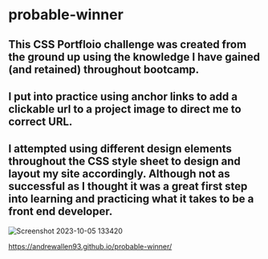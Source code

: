 # probable-winner
## This CSS Portfloio challenge was created from the ground up using the knowledge I have gained (and retained) throughout bootcamp.
## I put into practice using anchor links to add a clickable url to a project image to direct me to correct URL.
## I attempted using different design elements throughout the CSS style sheet to design and layout my site accordingly. Although not as successful as I thought it was a great first step into learning and practicing what it takes to be a front end developer.


![Screenshot 2023-10-05 133420](https://github.com/AndrewAllen93/probable-winner/assets/140868388/ec570f24-703d-474c-82aa-196f71c7df4f)




https://andrewallen93.github.io/probable-winner/

